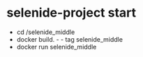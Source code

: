 # selenide-project start

- cd /selenide_middle
- docker build. - - tag selenide_middle
- docker run selenide_middle
